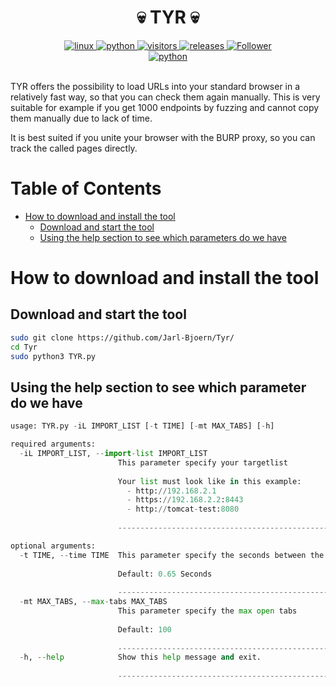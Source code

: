 <h1 align="center">💀 TYR 💀</h1>
<p align="center"></p>
<div align="center">
  <a href="https://www.kali.org/">
    <img alt="linux" src="https://svgshare.com/i/Zhy.svg" />
  </a>
  <a href="https://www.python.org/downloads/release/python-3100/">
    <img alt="python" src="https://img.shields.io/badge/python-3.10-blue.svg" />
  </a>
  <a href="https://visitor-badge.glitch.me/badge?page_id=jarl-bjoern/tyr&left_color=grey&right_color=blue">
    <img alt="visitors" src="https://visitor-badge.glitch.me/badge?page_id=jarl-bjoern/tyr&left_color=grey&right_color=blue" />
  </a>
  <a href="https://GitHub.com/jarl-bjoern/yggdrasil/tyr/">
    <img alt="releases" src="https://img.shields.io/github/downloads/Naereen/StrapDown.js/total.svg" />
  </a>
  <a href="https://github.com/jarl-bjoern">
      <img title="Follower" src="https://img.shields.io/github/followers/Jarl-Bjoern.svg?style=social&label=Follow&maxAge=2592000"><a href="https://github.com/Jarl-Bjoern?tab=followers"></a>
</div>
<div align="center">
  <a href="https://www.python.org/">
    <img alt="python" src="https://img.shields.io/badge/Made%20with-Python-1f425f.svg" />
  </a>
</div><br/>

TYR offers the possibility to load URLs into your standard browser in a relatively fast way, so that you can check them again manually. This is very suitable for example if you get 1000 endpoints by fuzzing and cannot copy them manually due to lack of time.

It is best suited if you unite your browser with the BURP proxy, so you can track the called pages directly.<br />

# Table of Contents
- [How to download and install the tool](#download_install)
  - [Download and start the tool](#start_install)
  - [Using the help section to see which parameters do we have](#help_install)
      
<a name="download_install"></a>
# How to download and install the tool
<a name="start_install"></a>
## Download and start the tool
```bash
sudo git clone https://github.com/Jarl-Bjoern/Tyr/
cd Tyr
sudo python3 TYR.py
```

<a name="help_install"></a>
## Using the help section to see which parameter do we have
```python
usage: TYR.py -iL IMPORT_LIST [-t TIME] [-mt MAX_TABS] [-h]

required arguments:
  -iL IMPORT_LIST, --import-list IMPORT_LIST
                        This parameter specify your targetlist
                        
                        Your list must look like in this example:
                          - http://192.168.2.1
                          - https://192.168.2.2:8443
                          - http://tomcat-test:8080
                        
                        -----------------------------------------------------------

optional arguments:
  -t TIME, --time TIME  This parameter specify the seconds between the next tab
                        
                        Default: 0.65 Seconds
                        
                        -----------------------------------------------------------
  -mt MAX_TABS, --max-tabs MAX_TABS
                        This parameter specify the max open tabs
                        
                        Default: 100
                        
                        -----------------------------------------------------------
  -h, --help            Show this help message and exit.
                        
                        -----------------------------------------------------------
```
